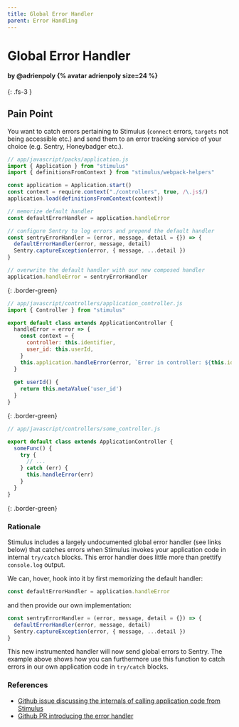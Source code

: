 ```yaml
---
title: Global Error Handler
parent: Error Handling
---
```


# Global Error Handler

#### by @adrienpoly {% avatar adrienpoly size=24 %}
{: .fs-3 }

## Pain Point
You want to catch errors pertaining to Stimulus (`connect` errors, `targets` not being accessible etc.) and send them to an error tracking service of your choice (e.g. Sentry, Honeybadger etc.). 

```js
// app/javascript/packs/application.js
import { Application } from "stimulus"
import { definitionsFromContext } from "stimulus/webpack-helpers"

const application = Application.start()
const context = require.context("./controllers", true, /\.js$/)
application.load(definitionsFromContext(context))

// memorize default handler
const defaultErrorHandler = application.handleError

// configure Sentry to log errors and prepend the default handler
const sentryErrorHandler = (error, message, detail = {}) => {
  defaultErrorHandler(error, message, detail)
  Sentry.captureException(error, { message, ...detail })
}

// overwrite the default handler with our new composed handler
application.handleError = sentryErrorHandler
```
{: .border-green}

```js
// app/javascript/controllers/application_controller.js
import { Controller } from "stimulus"

export default class extends ApplicationController {
  handleError = error => {
    const context = {
      controller: this.identifier,
      user_id: this.userId,
    }
    this.application.handleError(error, `Error in controller: ${this.identifier}`, context)
  }
  
  get userId() {
    return this.metaValue('user_id')
  }
}
```
{: .border-green}

```js
// app/javascript/controllers/some_controller.js

export default class extends ApplicationController {
  someFunc() {
    try {
      // ...
    } catch (err) {
      this.handleError(err)
    }
  }
}
```
{: .border-green}

### Rationale
Stimulus includes a largely undocumented global error handler (see links below) that catches errors when Stimulus invokes your application code in internal `try/catch` blocks. This error handler does little more than prettify `console.log` output.

We can, hover, hook into it by first memorizing the default handler:

```js
const defaultErrorHandler = application.handleError
```

and then provide our own implementation:

```js
const sentryErrorHandler = (error, message, detail = {}) => {
  defaultErrorHandler(error, message, detail)
  Sentry.captureException(error, { message, ...detail })
}
```

This new instrumented handler will now send global errors to Sentry. The example above shows how you can furthermore use this function to catch errors in our own application code in `try/catch` blocks.

### References
- [Github issue discussing the internals of calling application code from Stimulus](https://github.com/stimulusjs/stimulus/issues/236)
- [Github PR introducing the error handler](https://github.com/stimulusjs/stimulus/pull/53)
